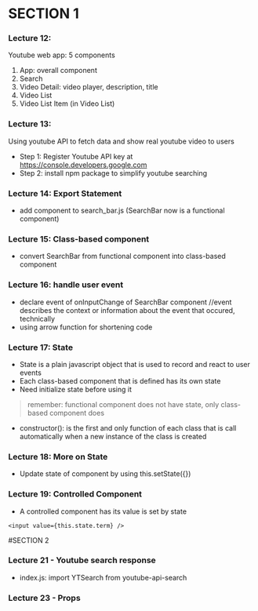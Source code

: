 # SECTION 1
### Lecture 12:
 Youtube web app: 5 components
  1. App: overall component
  2. Search
  3. Video Detail: video player, description, title
  4. Video List
  5. Video List Item (in Video List)

### Lecture 13:
Using youtube API to fetch data and show real youtube video to users

- Step 1: Register Youtube API key at https://console.developers.google.com
- Step 2: install npm package to simplify youtube searching

### Lecture 14: Export Statement
- add component to search_bar.js (SearchBar now is a functional component)

### Lecture 15: Class-based component
- convert SearchBar from functional component into class-based component

### Lecture 16: handle user event
- declare event of onInputChange of SearchBar component //event describes the context or information about the event that occured, technically
- using arrow function for shortening code

### Lecture 17: State
- State is a plain javascript object that is used to record and react to user events
- Each class-based component that is defined has its own state
- Need initialize state before using it
>remember: functional component does not have state, only class-based component does

- constructor(): is the first and only function of each class that is call automatically when a new instance of the class is created

### Lecture 18: More on State
- Update state of component by using this.setState({})

### Lecture 19: Controlled Component
- A controlled component has its value is set by state
```
<input value={this.state.term} />
```


#SECTION 2
### Lecture 21 - Youtube search response
- index.js: import YTSearch from youtube-api-search

### Lecture 23 - Props
